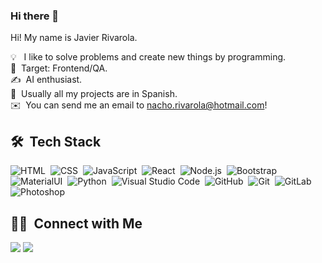 ### Hi there 👋

Hi! My name is Javier Rivarola.

💡 &nbsp; I like to solve problems and create new things by programming.\
🌱 &nbsp;Target: Frontend/QA.\
✍️ &nbsp;AI enthusiast.\
💬 &nbsp;Usually all my projects are in Spanish.\
✉️ &nbsp;You can send me an email to nacho.rivarola@hotmail.com!



## 🛠 &nbsp;Tech Stack


![HTML](https://img.shields.io/badge/-HTML-05122A?style=flat&logo=HTML5)&nbsp;
![CSS](https://img.shields.io/badge/-CSS-05122A?style=flat&logo=CSS3&logoColor=1572B6)&nbsp;
![JavaScript](https://img.shields.io/badge/-JavaScript-05122A?style=flat&logo=javascript)&nbsp;
![React](https://img.shields.io/badge/-React-05122A?style=flat&logo=react)&nbsp;
![Node.js](https://img.shields.io/badge/-Node.js-05122A?style=flat&logo=node.js)&nbsp;
![Bootstrap](https://img.shields.io/badge/-Bootstrap-05122A?style=flat&logo=bootstrap&logoColor=563D7C)&nbsp;
![MaterialUI](https://img.shields.io/badge/-MatrialUI-0081CB?style=plastic&logo=material-UI)&nbsp;
![Python](https://img.shields.io/badge/-Python-05122A?style=flat&logo=python)&nbsp;
![Visual Studio Code](https://img.shields.io/badge/-Visual%20Studio%20Code-05122A?style=flat&logo=visual-studio-code&logoColor=007ACC)&nbsp;
![GitHub](https://img.shields.io/badge/-GitHub-181717?style=flat-square&logo=github)&nbsp;
![Git](https://img.shields.io/badge/-Git-05122A?style=flat&logo=git)&nbsp;
![GitLab](https://img.shields.io/badge/-GitLab-FCA121?style=flat-square&logo=gitlab)&nbsp;
![Photoshop](https://img.shields.io/badge/-Photoshop-05122A?style=flat&logo=adobe-photoshop)&nbsp;




## 🤝🏻 &nbsp;Connect with Me

<p align="center">

<a href="https://www.linkedin.com/in/javier-ignacio-rivarola-509a12235/"><img src="https://img.shields.io/badge/-Javier%20Rivarola-0077B5?style=flat&logo=Linkedin&logoColor=white"/></a>
<a href="mailto:nacho.rivarola@hotmail.com"><img src="https://img.shields.io/badge/-nacho.rivarola@hotmail.com-D14836?style=flat&logo=Gmail&logoColor=white"/></a>
<!---  <a href="poner mi sitio web"><img src="https://img.shields.io/badge/-OffLine.com-3423A6?style=flat&logo=Google-Chrome&logoColor=white"/></a>--->
</p>


